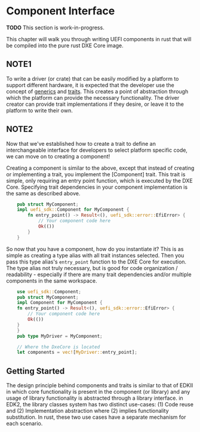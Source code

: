# Component Interface

**TODO** This section is work-in-progress.

This chapter will walk you through writing UEFI components in rust that will be compiled into the
pure rust DXE Core image.

## NOTE1

To write a driver (or crate) that can be easily modified by a platform to support different
hardware, it is expected that the developer use the concept of [generics](https://doc.rust-lang.org/book/ch10-01-syntax.html)
and [traits](https://doc.rust-lang.org/book/ch10-02-traits.html). This creates a point of
abstraction through which the platform can provide the necessary functionality. The driver
creator can provide trait implementations if they desire, or leave it to the platform to write
their own.

## NOTE2

Now that we've established how to create a trait to define an interchangeable interface for
developers to select platform specific code, we can move on to creating a component!

Creating a component is similar to the above, except that instead of creating or implementing a
trait, you implement the [Component] trait. This trait is simple, only requiring an entry point
function, which is executed by the DXE Core. Specifying trait
dependencies in your component implementation is the same as described above.

``` rust
    pub struct MyComponent;
    impl uefi_sdk::Component for MyComponent {
        fn entry_point() -> Result<(), uefi_sdk::error::EfiError> {
            // Your component code here
            Ok(())
        }
    }
```

So now that you have a component, how do you instantiate it? This is as simple as creating
a type alias with all trait instances selected. Then you pass this type alias's `entry_point`
function to the DXE Core for execution. The type alias not truly necessary, but is good for
code organization / readability - especially if there are many trait dependencies and/or
multiple components in the same workspace.

``` rust
    use uefi_sdk::Component;
    pub struct MyComponent;
    impl Component for MyComponent {
    fn entry_point() -> Result<(), uefi_sdk::error::EfiError> {
        // Your component code here
        Ok(())
    }
    }
    pub type MyDriver = MyComponent;

    // Where the DxeCore is located
    let components = vec![MyDriver::entry_point];
```

## Getting Started

The design principle behind components and traits is similar to that of EDKII in which
core functionality is present in the component (or library) and any usage of library
functionality is abstracted through a library interface. in EDK2, the library classes system
has two distinct use-cases: (1) Code reuse and (2) Implementation abstraction where (2) implies
functionality substitution. In rust, these two use cases have a separate mechanism for each
scenario.
